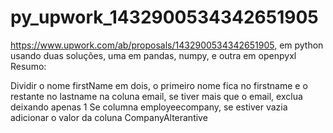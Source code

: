 # py_upwork_1432900534342651905
https://www.upwork.com/ab/proposals/1432900534342651905, em python usando duas soluções, uma em pandas, numpy, e outra em openpyxl
Resumo:

Dividir o nome firstName em dois, o primeiro nome fica no firstname e o restante no lastname
na coluna email, se tiver mais que o email, exclua deixando apenas 1
Se columna employeecompany, se estiver vazia adicionar o valor da coluna CompanyAlterantive
